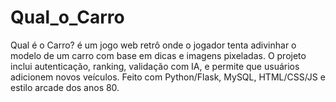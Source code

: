 # Qual_o_Carro
Qual é o Carro? é um jogo web retrô onde o jogador tenta adivinhar o modelo de um carro com base em dicas e imagens pixeladas. O projeto inclui autenticação, ranking, validação com IA, e permite que usuários adicionem novos veículos. Feito com Python/Flask, MySQL, HTML/CSS/JS e estilo arcade dos anos 80.

